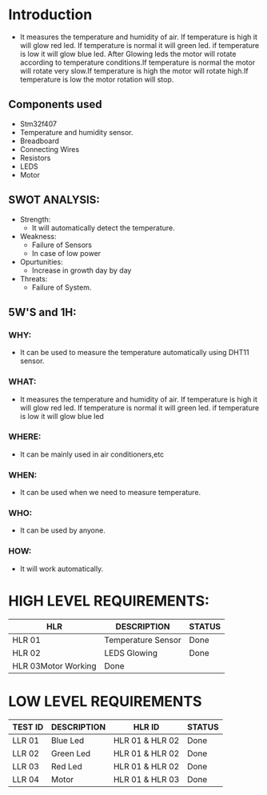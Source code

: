 # Introduction
* It measures the temperature and humidity of air. If temperature is high it will glow red led. If temperature is normal it will green led. if temperature is low it will glow blue led. After Glowing leds the motor will rotate according to temperature conditions.If temperature is normal the motor will rotate very slow.If temperature is high the motor will rotate high.If temperature is low the motor rotation will stop.
## Components used
* Stm32f407
* Temperature and humidity sensor.
* Breadboard
* Connecting Wires
* Resistors
* LEDS
* Motor
## SWOT ANALYSIS:
* Strength:
  * It will automatically detect the temperature.
* Weakness:
  * Failure of Sensors
  * In case of low power
* Opurtunities:
  * Increase in growth day by day
* Threats:
  * Failure of System.
## 5W'S and 1H:
### WHY:
* It can be used to measure the temperature automatically using DHT11 sensor.
### WHAT:
*  It measures the temperature and humidity of air. If temperature is high it will glow red led. If temperature is normal it will green led. if temperature is low it will glow blue led
### WHERE:
* It can be mainly used in air conditioners,etc
### WHEN:
* It can be used when we need to measure temperature.
### WHO:
* It can be used by anyone.
### HOW:
* It will work automatically.
# HIGH LEVEL REQUIREMENTS:
|HLR|DESCRIPTION|STATUS|
|---|---|---|
|HLR 01| Temperature Sensor|Done|
|HLR 02|LEDS Glowing|Done|
|HLR 03Motor Working|Done|
# LOW LEVEL REQUIREMENTS
|TEST ID|DESCRIPTION|HLR ID|STATUS|
|---|---|----|----|
|LLR 01|Blue Led|HLR 01 & HLR 02|Done|
|LLR 02|Green Led|HLR 01 & HLR 02|Done|
|LLR 03|Red Led|HLR 01 & HLR 02|Done|
|LLR 04|Motor |HLR 01 & HLR 03|Done|
